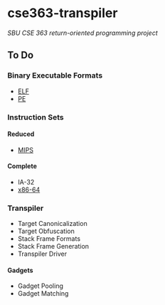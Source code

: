 # cse363-transpiler
*SBU CSE 363 return-oriented programming project*

## To Do
### Binary Executable Formats
- [ELF](https://wiki.osdev.org/ELF)
- [PE](https://wiki.osdev.org/PE)

### Instruction Sets
#### Reduced
- [MIPS](https://wiki.osdev.org/MIPS_Overview)

#### Complete
- IA-32
- [x86-64](https://wiki.osdev./org/X86-64_Instruction_Encoding)

### Transpiler
- Target Canonicalization
- Target Obfuscation
- Stack Frame Formats
- Stack Frame Generation
- Transpiler Driver

#### Gadgets
- Gadget Pooling
- Gadget Matching

